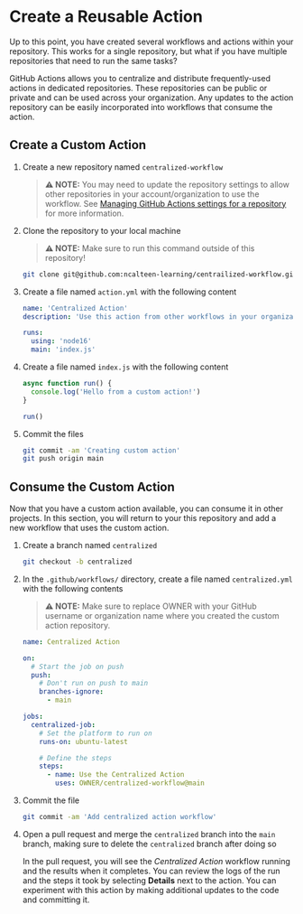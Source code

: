 # Create a Reusable Action

Up to this point, you have created several workflows and actions within your
repository. This works for a single repository, but what if you have multiple
repositories that need to run the same tasks?

GitHub Actions allows you to centralize and distribute frequently-used actions
in dedicated repositories. These repositories can be public or private and can
be used across your organization. Any updates to the action repository can be
easily incorporated into workflows that consume the action.

## Create a Custom Action

1. Create a new repository named `centralized-workflow`

   > **:warning: NOTE:** You may need to update the repository settings to allow
   > other repositories in your account/organization to use the workflow. See
   > [Managing GitHub Actions settings for a repository](https://docs.github.com/en/repositories/managing-your-repositorys-settings-and-features/enabling-features-for-your-repository/managing-github-actions-settings-for-a-repository)
   > for more information.

2. Clone the repository to your local machine

   > **:warning: NOTE:** Make sure to run this command outside of this
   > repository!

   ```bash
   git clone git@github.com:ncalteen-learning/centrailized-workflow.git
   ```

3. Create a file named `action.yml` with the following content

   ```yaml
   name: 'Centralized Action'
   description: 'Use this action from other workflows in your organization.'

   runs:
     using: 'node16'
     main: 'index.js'
   ```

4. Create a file named `index.js` with the following content

   ```javascript
   async function run() {
     console.log('Hello from a custom action!')
   }

   run()
   ```

5. Commit the files

   ```bash
   git commit -am 'Creating custom action'
   git push origin main
   ```

## Consume the Custom Action

Now that you have a custom action available, you can consume it in other
projects. In this section, you will return to your this repository and add a new
workflow that uses the custom action.

1. Create a branch named `centralized`

   ```bash
   git checkout -b centralized
   ```

2. In the `.github/workflows/` directory, create a file named `centralized.yml`
   with the following contents

   > **:warning: NOTE:** Make sure to replace OWNER with your GitHub username or
   > organization name where you created the custom action repository.

   ```yaml
   name: Centralized Action

   on:
     # Start the job on push
     push:
       # Don't run on push to main
       branches-ignore:
         - main

   jobs:
     centralized-job:
       # Set the platform to run on
       runs-on: ubuntu-latest

       # Define the steps
       steps:
         - name: Use the Centralized Action
           uses: OWNER/centralized-workflow@main
   ```

3. Commit the file

   ```bash
   git commit -am 'Add centralized action workflow'
   ```

4. Open a pull request and merge the `centralized` branch into the `main`
   branch, making sure to delete the `centralized` branch after doing so

   In the pull request, you will see the _Centralized Action_ workflow running
   and the results when it completes. You can review the logs of the run and the
   steps it took by selecting **Details** next to the action. You can experiment
   with this action by making additional updates to the code and committing it.
